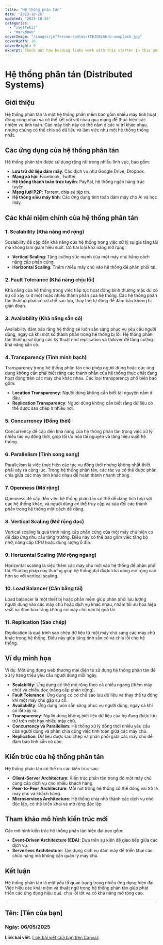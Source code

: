```yaml
---
title: "Hệ thống phân tán"
date: "2023-10-26"
updated: "2023-10-26"
categories:
  - "sveltekit"
  - "markdown"
coverImage: "/images/jefferson-santos-fCEJGBzAkrU-unsplash.jpg"
coverWidth: 16
coverHeight: 9
excerpt: Check out how heading links work with this starter in this post.
---
```

# Hệ thống phân tán (Distributed Systems)

## Giới thiệu

Hệ thống phân tán là một hệ thống phần mềm bao gồm nhiều máy tính hoạt động cùng nhau và có thể kết nối với nhau qua mạng để thực hiện các nhiệm vụ tính toán. Các máy tính này có thể nằm ở các vị trí khác nhau, nhưng chúng có thể chia sẻ dữ liệu và làm việc như một hệ thống thống nhất.

## Các ứng dụng của hệ thống phân tán

Hệ thống phân tán được sử dụng rộng rãi trong nhiều lĩnh vực, bao gồm:

- **Lưu trữ dữ liệu đám mây**: Các dịch vụ như Google Drive, Dropbox.
- **Mạng xã hội**: Facebook, Twitter.
- **Hệ thống thanh toán trực tuyến**: PayPal, hệ thống ngân hàng trực tuyến.
- **Mạng lưới P2P**: Torrent, chia sẻ tệp tin.
- **Hệ thống siêu máy tính**: Các ứng dụng tính toán đám mây cho AI và học máy.

## Các khái niệm chính của hệ thống phân tán

### 1. **Scalability (Khả năng mở rộng)**

Scalability đề cập đến khả năng của hệ thống trong việc xử lý sự gia tăng tải mà không làm giảm hiệu suất. Có hai loại khả năng mở rộng:

- **Vertical Scaling**: Tăng cường sức mạnh của một máy chủ bằng cách nâng cấp phần cứng.
- **Horizontal Scaling**: Thêm nhiều máy chủ vào hệ thống để phân phối tải.

### 2. **Fault Tolerance (Khả năng chịu lỗi)**

Khả năng của hệ thống trong việc tiếp tục hoạt động bình thường mặc dù có sự cố xảy ra ở một hoặc nhiều thành phần của hệ thống. Các hệ thống phân tán thường phải có cơ chế sao lưu, thay thế tự động để đảm bảo không bị gián đoạn.

### 3. **Availability (Khả năng sẵn có)**

Availability đảm bảo rằng hệ thống sẽ luôn sẵn sàng phục vụ yêu cầu người dùng, ngay cả khi một số thành phần trong hệ thống bị lỗi. Hệ thống phân tán thường sử dụng các kỹ thuật như replication và failover để tăng cường khả năng sẵn có.

### 4. **Transparency (Tính minh bạch)**

Transparency trong hệ thống phân tán cho phép người dùng hoặc các ứng dụng không cần phải biết rằng các thành phần của hệ thống thực chất đang hoạt động trên các máy chủ khác nhau. Các loại transparency phổ biến bao gồm:
- **Location Transparency**: Người dùng không cần biết tài nguyên nằm ở đâu.
- **Replication Transparency**: Người dùng không cần biết rằng dữ liệu có thể được sao chép ở nhiều nơi.

### 5. **Concurrency (Đồng thời)**

Concurrency đề cập đến khả năng của hệ thống phân tán trong việc xử lý nhiều tác vụ đồng thời, giúp tối ưu hóa tài nguyên và tăng hiệu suất hệ thống.

### 6. **Parallelism (Tính song song)**

Parallelism là việc thực hiện các tác vụ đồng thời nhưng không nhất thiết phải xảy ra cùng lúc. Trong hệ thống phân tán, các tác vụ có thể được phân chia giữa các máy tính khác nhau để hoàn thành nhanh chóng.

### 7. **Openness (Mở rộng)**

Openness đề cập đến việc hệ thống phân tán có thể dễ dàng tích hợp với các hệ thống khác, và người dùng có thể truy cập và sửa đổi các thành phần trong hệ thống một cách dễ dàng.

### 8. **Vertical Scaling (Mở rộng dọc)**

Vertical scaling là quá trình nâng cấp phần cứng của một máy chủ hiện có để đáp ứng nhu cầu tăng trưởng. Điều này có thể bao gồm việc tăng bộ nhớ, nâng cấp CPU hoặc dung lượng ổ đĩa.

### 9. **Horizontal Scaling (Mở rộng ngang)**

Horizontal scaling là việc thêm các máy chủ mới vào hệ thống để phân phối tải. Phương pháp này thường giúp hệ thống đạt được khả năng mở rộng cao hơn so với vertical scaling.

### 10. **Load Balancer (Cân bằng tải)**

Load balancer là một thiết bị hoặc phần mềm giúp phân phối lưu lượng người dùng vào các máy chủ hoặc dịch vụ khác nhau, nhằm tối ưu hóa hiệu suất và đảm bảo rằng không có máy chủ nào bị quá tải.

### 11. **Replication (Sao chép)**

Replication là quá trình sao chép dữ liệu từ một máy chủ sang các máy chủ khác trong hệ thống. Điều này giúp tăng tính sẵn có và chịu lỗi cho hệ thống.

## Ví dụ minh họa

Ví dụ: Một ứng dụng web thương mại điện tử sử dụng hệ thống phân tán để xử lý hàng triệu yêu cầu người dùng mỗi ngày. 

- **Scalability**: Ứng dụng có thể mở rộng theo cả chiều ngang (thêm máy chủ) và chiều dọc (nâng cấp phần cứng).
- **Fault Tolerance**: Ứng dụng có cơ chế sao lưu dữ liệu và thay thế tự động khi một máy chủ gặp sự cố.
- **Availability**: Ứng dụng luôn sẵn sàng phục vụ người dùng, ngay cả khi có lỗi xảy ra.
- **Transparency**: Người dùng không biết liệu dữ liệu của họ đang được lưu trữ trên một hay nhiều máy chủ.
- **Concurrency và Parallelism**: Hệ thống xử lý đồng thời nhiều yêu cầu của người dùng và phân chia công việc tính toán giữa các máy chủ.
- **Replication**: Dữ liệu được sao chép và phân phối giữa các máy chủ để đảm bảo tính sẵn có cao.

## Kiến trúc của hệ thống phân tán

Hệ thống phân tán có thể có các kiến trúc sau:
- **Client-Server Architecture**: Kiến trúc phân tán trong đó một máy chủ cung cấp dịch vụ cho nhiều khách hàng.
- **Peer-to-Peer Architecture**: Mỗi nút trong hệ thống có thể đóng vai trò là máy chủ và khách hàng.
- **Microservices Architecture**: Hệ thống chia nhỏ thành các dịch vụ nhỏ độc lập, có thể triển khai và mở rộng độc lập.

## Tham khảo mô hình kiến trúc mới

Các mô hình kiến trúc hệ thống phân tán hiện đại bao gồm:
- **Event-Driven Architecture (EDA)**: Dựa trên sự kiện để giao tiếp giữa các dịch vụ.
- **Serverless Architecture**: Tận dụng dịch vụ đám mây để triển khai các chức năng mà không cần quản lý máy chủ.

## Kết luận

Hệ thống phân tán là một yếu tố quan trọng trong nhiều ứng dụng hiện đại. Việc hiểu các khái niệm và thuật ngữ trong hệ thống phân tán giúp phát triển các ứng dụng hiệu quả, chịu lỗi tốt và có khả năng mở rộng cao.

---

## Tên: [Tên của bạn]

### Ngày: 06/05/2025

**Link bài viết**: [Link bài viết của bạn trên Canvas](URL_BLOG_CANVAS)

